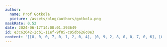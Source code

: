 ```yaml
---
author:
  name: Prof Gotkola
  picture: /assets/blog/authors/gotkola.png
maskRate: 0.52
date: 2024-06-17T14:00:01.393649
id: e3c62642-2cb1-11ef-9f85-c95db626c0e3
content: '[[8, 0, 0, 7, 0, 1, 2, 0, 4], [0, 9, 2, 8, 0, 0, 7, 0, 6], [0, 0, 4, 5, 0, 0, 1, 8, 0], [4, 0, 6, 0, 0, 5, 3, 0, 0], [0, 0, 9, 0, 3, 0, 0, 0, 0], [0, 1, 8, 0, 0, 0, 0, 6, 0], [9, 0, 0, 3, 7, 0, 0, 4, 8], [5, 8, 0, 0, 1, 0, 6, 3, 0], [0, 4, 3, 0, 5, 8, 9, 0, 7]]'
---
```

